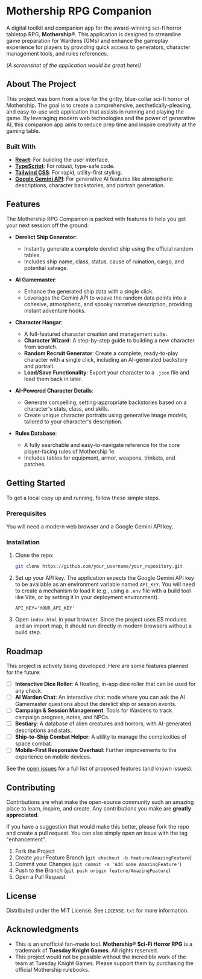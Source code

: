 # Mothership RPG Companion

A digital toolkit and companion app for the award-winning sci-fi horror tabletop RPG, **Mothership®**. This application is designed to streamline game preparation for Wardens (GMs) and enhance the gameplay experience for players by providing quick access to generators, character management tools, and rules references.

*(A screenshot of the application would be great here!)*

## About The Project

This project was born from a love for the gritty, blue-collar sci-fi horror of Mothership. The goal is to create a comprehensive, aesthetically-pleasing, and easy-to-use web application that assists in running and playing the game. By leveraging modern web technologies and the power of generative AI, this companion app aims to reduce prep time and inspire creativity at the gaming table.

### Built With

*   **[React](https://reactjs.org/)**: For building the user interface.
*   **[TypeScript](https://www.typescriptlang.org/)**: For robust, type-safe code.
*   **[Tailwind CSS](https://tailwindcss.com/)**: For rapid, utility-first styling.
*   **[Google Gemini API](https://ai.google.dev/)**: For generative AI features like atmospheric descriptions, character backstories, and portrait generation.

## Features

The Mothership RPG Companion is packed with features to help you get your next session off the ground:

*   **Derelict Ship Generator**:
    *   Instantly generate a complete derelict ship using the official random tables.
    *   Includes ship name, class, status, cause of ruination, cargo, and potential salvage.

*   **AI Gamemaster**:
    *   Enhance the generated ship data with a single click.
    *   Leverages the Gemini API to weave the random data points into a cohesive, atmospheric, and spooky narrative description, providing instant adventure hooks.

*   **Character Hangar**:
    *   A full-featured character creation and management suite.
    *   **Character Wizard**: A step-by-step guide to building a new character from scratch.
    *   **Random Recruit Generator**: Create a complete, ready-to-play character with a single click, including an AI-generated backstory and portrait.
    *   **Load/Save Functionality**: Export your character to a `.json` file and load them back in later.

*   **AI-Powered Character Details**:
    *   Generate compelling, setting-appropriate backstories based on a character's stats, class, and skills.
    *   Create unique character portraits using generative image models, tailored to your character's description.

*   **Rules Database**:
    *   A fully searchable and easy-to-navigate reference for the core player-facing rules of Mothership 1e.
    *   Includes tables for equipment, armor, weapons, trinkets, and patches.

## Getting Started

To get a local copy up and running, follow these simple steps.

### Prerequisites

You will need a modern web browser and a Google Gemini API key.

### Installation

1.  Clone the repo:
    ```sh
    git clone https://github.com/your_username/your_repository.git
    ```
2.  Set up your API key. The application expects the Google Gemini API key to be available as an environment variable named `API_KEY`. You will need to create a mechanism to load it (e.g., using a `.env` file with a build tool like Vite, or by setting it in your deployment environment).
    ```
    API_KEY='YOUR_API_KEY'
    ```
3.  Open `index.html` in your browser. Since the project uses ES modules and an import map, it should run directly in modern browsers without a build step.

## Roadmap

This project is actively being developed. Here are some features planned for the future:

*   [ ] **Interactive Dice Roller**: A floating, in-app dice roller that can be used for any check.
*   [ ] **AI Warden Chat**: An interactive chat mode where you can ask the AI Gamemaster questions about the derelict ship or session events.
*   [ ] **Campaign & Session Management**: Tools for Wardens to track campaign progress, notes, and NPCs.
*   [ ] **Bestiary**: A database of alien creatures and horrors, with AI-generated descriptions and stats.
*   [ ] **Ship-to-Ship Combat Helper**: A utility to manage the complexities of space combat.
*   [ ] **Mobile-First Responsive Overhaul**: Further improvements to the experience on mobile devices.

See the [open issues](https://github.com/your_username/your_repository/issues) for a full list of proposed features (and known issues).

## Contributing

Contributions are what make the open-source community such an amazing place to learn, inspire, and create. Any contributions you make are **greatly appreciated**.

If you have a suggestion that would make this better, please fork the repo and create a pull request. You can also simply open an issue with the tag "enhancement".

1.  Fork the Project
2.  Create your Feature Branch (`git checkout -b feature/AmazingFeature`)
3.  Commit your Changes (`git commit -m 'Add some AmazingFeature'`)
4.  Push to the Branch (`git push origin feature/AmazingFeature`)
5.  Open a Pull Request

## License

Distributed under the MIT License. See `LICENSE.txt` for more information.

## Acknowledgments

*   This is an unofficial fan-made tool. **Mothership® Sci-Fi Horror RPG** is a trademark of **Tuesday Knight Games**. All rights reserved.
*   This project would not be possible without the incredible work of the team at Tuesday Knight Games. Please support them by purchasing the official Mothership rulebooks.
